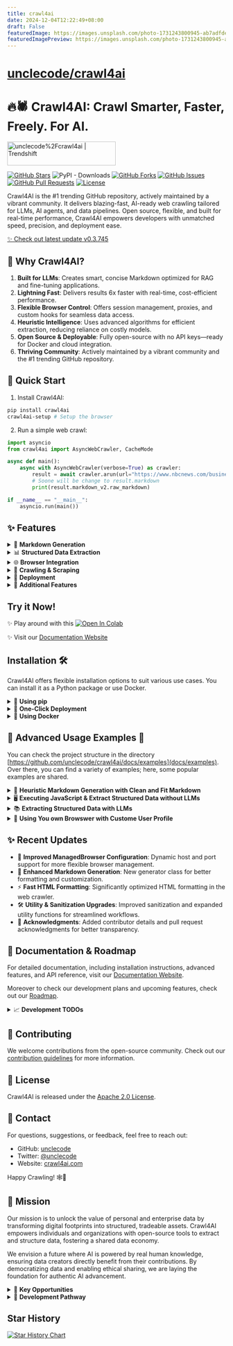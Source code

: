 ```yaml
---
title: crawl4ai
date: 2024-12-04T12:22:49+08:00
draft: False
featuredImage: https://images.unsplash.com/photo-1731243800945-ab7adfde9b8a?ixid=M3w0NjAwMjJ8MHwxfHJhbmRvbXx8fHx8fHx8fDE3MzMyODYwMzh8&ixlib=rb-4.0.3
featuredImagePreview: https://images.unsplash.com/photo-1731243800945-ab7adfde9b8a?ixid=M3w0NjAwMjJ8MHwxfHJhbmRvbXx8fHx8fHx8fDE3MzMyODYwMzh8&ixlib=rb-4.0.3
---
```


# [unclecode/crawl4ai](https://github.com/unclecode/crawl4ai)

# 🔥🕷️ Crawl4AI: Crawl Smarter, Faster, Freely. For AI.

<a href="https://trendshift.io/repositories/11716" target="_blank"><img src="https://trendshift.io/api/badge/repositories/11716" alt="unclecode%2Fcrawl4ai | Trendshift" style="width: 250px; height: 55px;" width="250" height="55"/></a>

[![GitHub Stars](https://img.shields.io/github/stars/unclecode/crawl4ai?style=social)](https://github.com/unclecode/crawl4ai/stargazers)
![PyPI - Downloads](https://img.shields.io/pypi/dm/Crawl4AI)
[![GitHub Forks](https://img.shields.io/github/forks/unclecode/crawl4ai?style=social)](https://github.com/unclecode/crawl4ai/network/members)
[![GitHub Issues](https://img.shields.io/github/issues/unclecode/crawl4ai)](https://github.com/unclecode/crawl4ai/issues)
[![GitHub Pull Requests](https://img.shields.io/github/issues-pr/unclecode/crawl4ai)](https://github.com/unclecode/crawl4ai/pulls)
[![License](https://img.shields.io/github/license/unclecode/crawl4ai)](https://github.com/unclecode/crawl4ai/blob/main/LICENSE)

Crawl4AI is the #1 trending GitHub repository, actively maintained by a vibrant community. It delivers blazing-fast, AI-ready web crawling tailored for LLMs, AI agents, and data pipelines. Open source, flexible, and built for real-time performance, Crawl4AI empowers developers with unmatched speed, precision, and deployment ease.  

[✨ Check out latest update v0.3.745](#-recent-updates)

## 🧐 Why Crawl4AI?

1. **Built for LLMs**: Creates smart, concise Markdown optimized for RAG and fine-tuning applications.  
2. **Lightning Fast**: Delivers results 6x faster with real-time, cost-efficient performance.  
3. **Flexible Browser Control**: Offers session management, proxies, and custom hooks for seamless data access.  
4. **Heuristic Intelligence**: Uses advanced algorithms for efficient extraction, reducing reliance on costly models.  
5. **Open Source & Deployable**: Fully open-source with no API keys—ready for Docker and cloud integration.  
6. **Thriving Community**: Actively maintained by a vibrant community and the #1 trending GitHub repository.

## 🚀 Quick Start 

1. Install Crawl4AI:
```bash
pip install crawl4ai
crawl4ai-setup # Setup the browser
```

2. Run a simple web crawl:
```python
import asyncio
from crawl4ai import AsyncWebCrawler, CacheMode

async def main():
    async with AsyncWebCrawler(verbose=True) as crawler:
        result = await crawler.arun(url="https://www.nbcnews.com/business")
        # Soone will be change to result.markdown
        print(result.markdown_v2.raw_markdown) 

if __name__ == "__main__":
    asyncio.run(main())
```

## ✨ Features 

<details>
<summary>📝 <strong>Markdown Generation</strong></summary>

- 🧹 **Clean Markdown**: Generates clean, structured Markdown with accurate formatting.
- 🎯 **Fit Markdown**: Heuristic-based filtering to remove noise and irrelevant parts for AI-friendly processing.
- 🔗 **Citations and References**: Converts page links into a numbered reference list with clean citations.
- 🛠️ **Custom Strategies**: Users can create their own Markdown generation strategies tailored to specific needs.
- 📚 **BM25 Algorithm**: Employs BM25-based filtering for extracting core information and removing irrelevant content. 
</details>

<details>
<summary>📊 <strong>Structured Data Extraction</strong></summary>

- 🤖 **LLM-Driven Extraction**: Supports all LLMs (open-source and proprietary) for structured data extraction.
- 🧱 **Chunking Strategies**: Implements chunking (topic-based, regex, sentence-level) for targeted content processing.
- 🌌 **Cosine Similarity**: Find relevant content chunks based on user queries for semantic extraction.
- 🔎 **CSS-Based Extraction**: Fast schema-based data extraction using XPath and CSS selectors.
- 🔧 **Schema Definition**: Define custom schemas for extracting structured JSON from repetitive patterns.

</details>

<details>
<summary>🌐 <strong>Browser Integration</strong></summary>

- 🖥️ **Managed Browser**: Use user-owned browsers with full control, avoiding bot detection.
- 🔄 **Remote Browser Control**: Connect to Chrome Developer Tools Protocol for remote, large-scale data extraction.
- 🔒 **Session Management**: Preserve browser states and reuse them for multi-step crawling.
- 🧩 **Proxy Support**: Seamlessly connect to proxies with authentication for secure access.
- ⚙️ **Full Browser Control**: Modify headers, cookies, user agents, and more for tailored crawling setups.
- 🌍 **Multi-Browser Support**: Compatible with Chromium, Firefox, and WebKit.

</details>

<details>
<summary>🔎 <strong>Crawling & Scraping</strong></summary>

- 🖼️ **Media Support**: Extract images, audio, videos, and responsive image formats like `srcset` and `picture`.
- 🚀 **Dynamic Crawling**: Execute JS and wait for async or sync for dynamic content extraction.
- 📸 **Screenshots**: Capture page screenshots during crawling for debugging or analysis.
- 📂 **Raw Data Crawling**: Directly process raw HTML (`raw:`) or local files (`file://`).
- 🔗 **Comprehensive Link Extraction**: Extracts internal, external links, and embedded iframe content.
- 🛠️ **Customizable Hooks**: Define hooks at every step to customize crawling behavior.
- 💾 **Caching**: Cache data for improved speed and to avoid redundant fetches.
- 📄 **Metadata Extraction**: Retrieve structured metadata from web pages.
- 📡 **IFrame Content Extraction**: Seamless extraction from embedded iframe content.

</details>

<details>
<summary>🚀 <strong>Deployment</strong></summary>

- 🐳 **Dockerized Setup**: Optimized Docker image with API server for easy deployment.
- 🔄 **API Gateway**: One-click deployment with secure token authentication for API-based workflows.
- 🌐 **Scalable Architecture**: Designed for mass-scale production and optimized server performance.
- ⚙️ **DigitalOcean Deployment**: Ready-to-deploy configurations for DigitalOcean and similar platforms.

</details>

<details>
<summary>🎯 <strong>Additional Features</strong></summary>

- 🕶️ **Stealth Mode**: Avoid bot detection by mimicking real users.
- 🏷️ **Tag-Based Content Extraction**: Refine crawling based on custom tags, headers, or metadata.
- 🔗 **Link Analysis**: Extract and analyze all links for detailed data exploration.
- 🛡️ **Error Handling**: Robust error management for seamless execution.
- 🔐 **CORS & Static Serving**: Supports filesystem-based caching and cross-origin requests.
- 📖 **Clear Documentation**: Simplified and updated guides for onboarding and advanced usage.
- 🙌 **Community Recognition**: Acknowledges contributors and pull requests for transparency.

</details>



## Try it Now!

✨ Play around with this [![Open In Colab](https://colab.research.google.com/assets/colab-badge.svg)](https://colab.research.google.com/drive/1SgRPrByQLzjRfwoRNq1wSGE9nYY_EE8C?usp=sharing)

✨ Visit our [Documentation Website](https://crawl4ai.com/mkdocs/)

## Installation 🛠️

Crawl4AI offers flexible installation options to suit various use cases. You can install it as a Python package or use Docker.

<details>
<summary>🐍 <strong>Using pip</strong></summary>

Choose the installation option that best fits your needs:

### Basic Installation

For basic web crawling and scraping tasks:

```bash
pip install crawl4ai
crawl4ai-setup # Setup the browser
```

By default, this will install the asynchronous version of Crawl4AI, using Playwright for web crawling.

👉 **Note**: When you install Crawl4AI, the `crawl4ai-setup` should automatically install and set up Playwright. However, if you encounter any Playwright-related errors, you can manually install it using one of these methods:

1. Through the command line:

   ```bash
   playwright install
   ```

2. If the above doesn't work, try this more specific command:

   ```bash
   python -m playwright install chromium
   ```

This second method has proven to be more reliable in some cases.

---

### Installation with Synchronous Version

The sync version is deprecated and will be removed in future versions. If you need the synchronous version using Selenium:

```bash
pip install crawl4ai[sync]
```

---

### Development Installation

For contributors who plan to modify the source code:

```bash
git clone https://github.com/unclecode/crawl4ai.git
cd crawl4ai
pip install -e .                    # Basic installation in editable mode
```

Install optional features:

```bash
pip install -e ".[torch]"           # With PyTorch features
pip install -e ".[transformer]"     # With Transformer features
pip install -e ".[cosine]"          # With cosine similarity features
pip install -e ".[sync]"            # With synchronous crawling (Selenium)
pip install -e ".[all]"             # Install all optional features
```

</details>

<details>
<summary>🚀 <strong>One-Click Deployment</strong></summary>

Deploy your own instance of Crawl4AI with one click:

[![DigitalOcean Referral Badge](https://web-platforms.sfo2.cdn.digitaloceanspaces.com/WWW/Badge%203.svg)](https://www.digitalocean.com/?repo=https://github.com/unclecode/crawl4ai/tree/0.3.74&refcode=a0780f1bdb3d&utm_campaign=Referral_Invite&utm_medium=Referral_Program&utm_source=badge)

> 💡 **Recommended specs**: 4GB RAM minimum. Select "professional-xs" or higher when deploying for stable operation.

The deploy will:
- Set up a Docker container with Crawl4AI
- Configure Playwright and all dependencies
- Start the FastAPI server on port `11235`
- Set up health checks and auto-deployment

</details>

<details>
<summary>🐳 <strong>Using Docker</strong></summary>

Crawl4AI is available as Docker images for easy deployment. You can either pull directly from Docker Hub (recommended) or build from the repository.

---

<details>
<summary>🐳 <strong>Option 1: Docker Hub (Recommended)</strong></summary>

Choose the appropriate image based on your platform and needs:

### For AMD64 (Regular Linux/Windows):
```bash
# Basic version (recommended)
docker pull unclecode/crawl4ai:basic-amd64
docker run -p 11235:11235 unclecode/crawl4ai:basic-amd64

# Full ML/LLM support
docker pull unclecode/crawl4ai:all-amd64
docker run -p 11235:11235 unclecode/crawl4ai:all-amd64

# With GPU support
docker pull unclecode/crawl4ai:gpu-amd64
docker run -p 11235:11235 unclecode/crawl4ai:gpu-amd64
```

### For ARM64 (M1/M2 Macs, ARM servers):
```bash
# Basic version (recommended)
docker pull unclecode/crawl4ai:basic-arm64
docker run -p 11235:11235 unclecode/crawl4ai:basic-arm64

# Full ML/LLM support
docker pull unclecode/crawl4ai:all-arm64
docker run -p 11235:11235 unclecode/crawl4ai:all-arm64

# With GPU support
docker pull unclecode/crawl4ai:gpu-arm64
docker run -p 11235:11235 unclecode/crawl4ai:gpu-arm64
```

Need more memory? Add `--shm-size`:
```bash
docker run --shm-size=2gb -p 11235:11235 unclecode/crawl4ai:basic-amd64
```

Test the installation:
```bash
curl http://localhost:11235/health
```

### For Raspberry Pi (32-bit) (coming soon):
```bash
# Pull and run basic version (recommended for Raspberry Pi)
docker pull unclecode/crawl4ai:basic-armv7
docker run -p 11235:11235 unclecode/crawl4ai:basic-armv7

# With increased shared memory if needed
docker run --shm-size=2gb -p 11235:11235 unclecode/crawl4ai:basic-armv7
```

Note: Due to hardware constraints, only the basic version is recommended for Raspberry Pi.

</details>

<details>
<summary>🐳 <strong>Option 2: Build from Repository</strong></summary>

Build the image locally based on your platform:

```bash
# Clone the repository
git clone https://github.com/unclecode/crawl4ai.git
cd crawl4ai

# For AMD64 (Regular Linux/Windows)
docker build --platform linux/amd64 \
  --tag crawl4ai:local \
  --build-arg INSTALL_TYPE=basic \
  .

# For ARM64 (M1/M2 Macs, ARM servers)
docker build --platform linux/arm64 \
  --tag crawl4ai:local \
  --build-arg INSTALL_TYPE=basic \
  .
```

Build options:
- INSTALL_TYPE=basic (default): Basic crawling features
- INSTALL_TYPE=all: Full ML/LLM support
- ENABLE_GPU=true: Add GPU support

Example with all options:
```bash
docker build --platform linux/amd64 \
  --tag crawl4ai:local \
  --build-arg INSTALL_TYPE=all \
  --build-arg ENABLE_GPU=true \
  .
```

Run your local build:
```bash
# Regular run
docker run -p 11235:11235 crawl4ai:local

# With increased shared memory
docker run --shm-size=2gb -p 11235:11235 crawl4ai:local
```

Test the installation:
```bash
curl http://localhost:11235/health
```

</details>

<details>
<summary>🐳 <strong>Option 3: Using Docker Compose</strong></summary>

Docker Compose provides a more structured way to run Crawl4AI, especially when dealing with environment variables and multiple configurations.

```bash
# Clone the repository
git clone https://github.com/unclecode/crawl4ai.git
cd crawl4ai
```

### For AMD64 (Regular Linux/Windows):
```bash
# Build and run locally
docker-compose --profile local-amd64 up

# Run from Docker Hub
VERSION=basic docker-compose --profile hub-amd64 up   # Basic version
VERSION=all docker-compose --profile hub-amd64 up     # Full ML/LLM support
VERSION=gpu docker-compose --profile hub-amd64 up     # GPU support
```

### For ARM64 (M1/M2 Macs, ARM servers):
```bash
# Build and run locally
docker-compose --profile local-arm64 up

# Run from Docker Hub
VERSION=basic docker-compose --profile hub-arm64 up   # Basic version
VERSION=all docker-compose --profile hub-arm64 up     # Full ML/LLM support
VERSION=gpu docker-compose --profile hub-arm64 up     # GPU support
```

Environment variables (optional):
```bash
# Create a .env file
CRAWL4AI_API_TOKEN=your_token
OPENAI_API_KEY=your_openai_key
CLAUDE_API_KEY=your_claude_key
```

The compose file includes:
- Memory management (4GB limit, 1GB reserved)
- Shared memory volume for browser support
- Health checks
- Auto-restart policy
- All necessary port mappings

Test the installation:
```bash
curl http://localhost:11235/health
```

</details>

---

### Quick Test

Run a quick test (works for both Docker options):

```python
import requests

# Submit a crawl job
response = requests.post(
    "http://localhost:11235/crawl",
    json={"urls": "https://example.com", "priority": 10}
)
task_id = response.json()["task_id"]

# Continue polling until the task is complete (status="completed")
result = requests.get(f"http://localhost:11235/task/{task_id}")
```

For more examples, see our [Docker Examples](https://github.com/unclecode/crawl4ai/blob/main/docs/examples/docker_example.py). For advanced configuration, environment variables, and usage examples, see our [Docker Deployment Guide](https://crawl4ai.com/mkdocs/basic/docker-deployment/).

</details>


## 🔬 Advanced Usage Examples 🔬

You can check the project structure in the directory [https://github.com/unclecode/crawl4ai/docs/examples](docs/examples). Over there, you can find a variety of examples; here, some popular examples are shared.

<details>
<summary>📝 <strong>Heuristic Markdown Generation with Clean and Fit Markdown</strong></summary>

```python
import asyncio
from crawl4ai import AsyncWebCrawler, CacheMode
from crawl4ai.content_filter_strategy import BM25ContentFilter
from crawl4ai.markdown_generation_strategy import DefaultMarkdownGenerator

async def main():
    async with AsyncWebCrawler(
        headless=True,  
        verbose=True,
    ) as crawler:
        result = await crawler.arun(
            url="https://docs.micronaut.io/4.7.6/guide/",
            cache_mode=CacheMode.ENABLED,
            markdown_generator=DefaultMarkdownGenerator(
                content_filter=BM25ContentFilter(user_query=None, bm25_threshold=1.0)
            ),
        )
        print(len(result.markdown))
        print(len(result.fit_markdown))
        print(len(result.markdown_v2.fit_markdown))

if __name__ == "__main__":
    asyncio.run(main())
```

</details>

<details>
<summary>🖥️ <strong>Executing JavaScript & Extract Structured Data without LLMs</strong></summary>

```python
import asyncio
from crawl4ai import AsyncWebCrawler, CacheMode
from crawl4ai.extraction_strategy import JsonCssExtractionStrategy
import json

async def main():
    schema = {
    "name": "KidoCode Courses",
    "baseSelector": "section.charge-methodology .w-tab-content > div",
    "fields": [
        {
            "name": "section_title",
            "selector": "h3.heading-50",
            "type": "text",
        },
        {
            "name": "section_description",
            "selector": ".charge-content",
            "type": "text",
        },
        {
            "name": "course_name",
            "selector": ".text-block-93",
            "type": "text",
        },
        {
            "name": "course_description",
            "selector": ".course-content-text",
            "type": "text",
        },
        {
            "name": "course_icon",
            "selector": ".image-92",
            "type": "attribute",
            "attribute": "src"
        }
    ]
}

    extraction_strategy = JsonCssExtractionStrategy(schema, verbose=True)

    async with AsyncWebCrawler(
        headless=False,
        verbose=True
    ) as crawler:
        
        # Create the JavaScript that handles clicking multiple times
        js_click_tabs = """
        (async () => {
            const tabs = document.querySelectorAll("section.charge-methodology .tabs-menu-3 > div");
            
            for(let tab of tabs) {
                // scroll to the tab
                tab.scrollIntoView();
                tab.click();
                // Wait for content to load and animations to complete
                await new Promise(r => setTimeout(r, 500));
            }
        })();
        """     

        result = await crawler.arun(
            url="https://www.kidocode.com/degrees/technology",
            extraction_strategy=JsonCssExtractionStrategy(schema, verbose=True),
            js_code=[js_click_tabs],
            cache_mode=CacheMode.BYPASS
        )

        companies = json.loads(result.extracted_content)
        print(f"Successfully extracted {len(companies)} companies")
        print(json.dumps(companies[0], indent=2))


if __name__ == "__main__":
    asyncio.run(main())
```

</details>

<details>
<summary>📚 <strong>Extracting Structured Data with LLMs</strong></summary>

```python
import os
import asyncio
from crawl4ai import AsyncWebCrawler, CacheMode
from crawl4ai.extraction_strategy import LLMExtractionStrategy
from pydantic import BaseModel, Field

class OpenAIModelFee(BaseModel):
    model_name: str = Field(..., description="Name of the OpenAI model.")
    input_fee: str = Field(..., description="Fee for input token for the OpenAI model.")
    output_fee: str = Field(..., description="Fee for output token for the OpenAI model.")

async def main():
    async with AsyncWebCrawler(verbose=True) as crawler:
        result = await crawler.arun(
            url='https://openai.com/api/pricing/',
            word_count_threshold=1,
            extraction_strategy=LLMExtractionStrategy(
                # Here you can use any provider that Litellm library supports, for instance: ollama/qwen2
                # provider="ollama/qwen2", api_token="no-token", 
                provider="openai/gpt-4o", api_token=os.getenv('OPENAI_API_KEY'), 
                schema=OpenAIModelFee.schema(),
                extraction_type="schema",
                instruction="""From the crawled content, extract all mentioned model names along with their fees for input and output tokens. 
                Do not miss any models in the entire content. One extracted model JSON format should look like this: 
                {"model_name": "GPT-4", "input_fee": "US$10.00 / 1M tokens", "output_fee": "US$30.00 / 1M tokens"}."""
            ),            
            cache_mode=CacheMode.BYPASS,
        )
        print(result.extracted_content)

if __name__ == "__main__":
    asyncio.run(main())
```

</details>

<details>
<summary>🤖 <strong>Using You own Browswer with Custome User Profile</strong></summary>

```python
import os, sys
from pathlib import Path
import asyncio, time
from crawl4ai import AsyncWebCrawler

async def test_news_crawl():
    # Create a persistent user data directory
    user_data_dir = os.path.join(Path.home(), ".crawl4ai", "browser_profile")
    os.makedirs(user_data_dir, exist_ok=True)

    async with AsyncWebCrawler(
        verbose=True,
        headless=True,
        user_data_dir=user_data_dir,
        use_persistent_context=True,
        headers={
            "Accept": "text/html,application/xhtml+xml,application/xml;q=0.9,image/webp,*/*;q=0.8",
            "Accept-Language": "en-US,en;q=0.5",
            "Accept-Encoding": "gzip, deflate, br",
            "DNT": "1",
            "Connection": "keep-alive",
            "Upgrade-Insecure-Requests": "1",
            "Sec-Fetch-Dest": "document",
            "Sec-Fetch-Mode": "navigate",
            "Sec-Fetch-Site": "none",
            "Sec-Fetch-User": "?1",
            "Cache-Control": "max-age=0",
        }
    ) as crawler:
        url = "ADDRESS_OF_A_CHALLENGING_WEBSITE"
        
        result = await crawler.arun(
            url,
            cache_mode=CacheMode.BYPASS,
            magic=True,
        )
        
        print(f"Successfully crawled {url}")
        print(f"Content length: {len(result.markdown)}")
```

</details>


## ✨ Recent Updates   

- 🚀 **Improved ManagedBrowser Configuration**: Dynamic host and port support for more flexible browser management.  
- 📝 **Enhanced Markdown Generation**: New generator class for better formatting and customization.  
- ⚡ **Fast HTML Formatting**: Significantly optimized HTML formatting in the web crawler.  
- 🛠️ **Utility & Sanitization Upgrades**: Improved sanitization and expanded utility functions for streamlined workflows.  
- 👥 **Acknowledgments**: Added contributor details and pull request acknowledgments for better transparency.  


## 📖 Documentation & Roadmap 

For detailed documentation, including installation instructions, advanced features, and API reference, visit our [Documentation Website](https://crawl4ai.com/mkdocs/).

Moreover to check our development plans and upcoming features, check out our [Roadmap](https://github.com/unclecode/crawl4ai/blob/main/ROADMAP.md).

<details>
<summary>📈 <strong>Development TODOs</strong></summary>

- [x] 0. Graph Crawler: Smart website traversal using graph search algorithms for comprehensive nested page extraction
- [ ] 1. Question-Based Crawler: Natural language driven web discovery and content extraction
- [ ] 2. Knowledge-Optimal Crawler: Smart crawling that maximizes knowledge while minimizing data extraction
- [ ] 3. Agentic Crawler: Autonomous system for complex multi-step crawling operations
- [ ] 4. Automated Schema Generator: Convert natural language to extraction schemas
- [ ] 5. Domain-Specific Scrapers: Pre-configured extractors for common platforms (academic, e-commerce)
- [ ] 6. Web Embedding Index: Semantic search infrastructure for crawled content
- [ ] 7. Interactive Playground: Web UI for testing, comparing strategies with AI assistance
- [ ] 8. Performance Monitor: Real-time insights into crawler operations
- [ ] 9. Cloud Integration: One-click deployment solutions across cloud providers
- [ ] 10. Sponsorship Program: Structured support system with tiered benefits
- [ ] 11. Educational Content: "How to Crawl" video series and interactive tutorials

</details>

## 🤝 Contributing 

We welcome contributions from the open-source community. Check out our [contribution guidelines](https://github.com/unclecode/crawl4ai/blob/main/CONTRIBUTING.md) for more information.

## 📄 License 

Crawl4AI is released under the [Apache 2.0 License](https://github.com/unclecode/crawl4ai/blob/main/LICENSE).

## 📧 Contact 

For questions, suggestions, or feedback, feel free to reach out:

- GitHub: [unclecode](https://github.com/unclecode)
- Twitter: [@unclecode](https://twitter.com/unclecode)
- Website: [crawl4ai.com](https://crawl4ai.com)

Happy Crawling! 🕸️🚀

## 🗾 Mission

Our mission is to unlock the value of personal and enterprise data by transforming digital footprints into structured, tradeable assets. Crawl4AI empowers individuals and organizations with open-source tools to extract and structure data, fostering a shared data economy.  

We envision a future where AI is powered by real human knowledge, ensuring data creators directly benefit from their contributions. By democratizing data and enabling ethical sharing, we are laying the foundation for authentic AI advancement.

<details>
<summary>🔑 <strong>Key Opportunities</strong></summary>
 
- **Data Capitalization**: Transform digital footprints into measurable, valuable assets.  
- **Authentic AI Data**: Provide AI systems with real human insights.  
- **Shared Economy**: Create a fair data marketplace that benefits data creators.  

</details>

<details>
<summary>🚀 <strong>Development Pathway</strong></summary>

1. **Open-Source Tools**: Community-driven platforms for transparent data extraction.  
2. **Digital Asset Structuring**: Tools to organize and value digital knowledge.  
3. **Ethical Data Marketplace**: A secure, fair platform for exchanging structured data.  

For more details, see our [full mission statement](./MISSION.md).
</details>




## Star History

[![Star History Chart](https://api.star-history.com/svg?repos=unclecode/crawl4ai&type=Date)](https://star-history.com/#unclecode/crawl4ai&Date)
